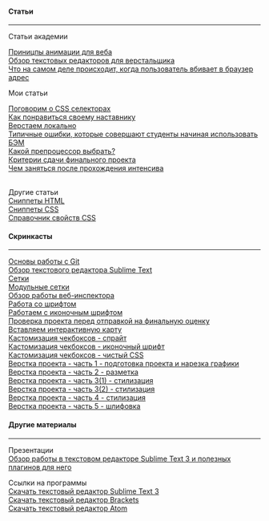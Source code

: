 #### Статьи
----------
Статьи академии

[Приницпы анимации для веба](http://habrahabr.ru/company/htmlacademy/blog/255583/)<br>
[Обзор текстовых редакторов для верстальщика](https://htmlacademy.ru/blog/40)<br>
[Что на самом деле происходит, когда пользователь вбивает в браузер адрес](http://habrahabr.ru/company/htmlacademy/blog/254825/)<br>

Мои статьи

[Поговорим о CSS селекторах](../articles/css-селекторы/article.md)<br>
[Как понравиться своему наставнику](../articles/как-понравиться-своему-наставнику/article.md)<br>
[Верстаем локально](../articles/верстаем-локально/article.md)<br>
[Типичные ошибки, которые совершают студенты начиная использовать БЭМ](../articles/ошибки-бэм/article.md)<br>
[Какой препроцессор выбрать?](../articles/какой-препроцессор-выбрать/article.md)<br>
[Критерии сдачи финального проекта](../articles/критерии-сдачи-финального-проекта/article.md)<br>
[Чем заняться после прохождения интенсива](../articles/чем-заняться-после-интенсива/article.md)<br><br>

Другие статьи<br>
[Сниппеты HTML](https://css-tricks.com/snippets/html/)<br>
[Сниппеты CSS](https://css-tricks.com/snippets/css/)<br>
[Справочник свойств CSS](http://tympanus.net/codrops/css_reference/)<br>

#### Скринкасты
----------
[Основы работы с Git](https://www.youtube.com/watch?v=Oyj5yVVrT4Q)<br>
[Обзор текстового редактора Sublime Text](https://www.youtube.com/watch?v=zdQ8Lyg58ak)<br>
[Сетки](https://www.youtube.com/watch?v=ftGOG1SqMFg)<br>
[Модульные сетки](https://www.youtube.com/watch?v=gdzOooO4Dxo)<br>
[Обзор работы веб-инспектора](https://www.youtube.com/watch?v=l3IeCrGNwbM)<br>
[Работа со шрифтом](https://www.youtube.com/watch?v=vXxOcCBLX4w)<br>
[Работаем с иконочным шрифтом](https://www.youtube.com/watch?v=2-UH0bnYPHY)<br>
[Проверка проекта перед отправкой на финальную оценку](https://www.youtube.com/watch?v=1Fs-L46dHpM)<br>
[Вставляем интерактивную карту](https://www.youtube.com/watch?v=FXT0zpss2x4)<br>
[Кастомизация чекбоксов - спрайт](https://www.youtube.com/watch?v=1lyqVf4tftc)<br>
[Кастомизация чекбоксов - иконочный шрифт](https://www.youtube.com/watch?v=m0-c75v4xvs)<br>
[Кастомизация чекбоксов - чистый CSS](https://www.youtube.com/watch?v=EE5ZhZslhAQ)<br>
[Верстка проекта - часть 1 - подготовка проекта и нарезка графики](https://www.youtube.com/watch?v=zugLe8Xrpd8)<br>
[Верстка проекта - часть 2 - разметка](https://www.youtube.com/watch?v=vsHnPYJDBEU)<br>
[Верстка проекта - часть 3(1) - стилизация](https://www.youtube.com/watch?v=RqKF9azJMZA)<br>
[Верстка проекта - часть 3(2) - стилизация](https://www.youtube.com/watch?v=Towu-6QHc3g)<br>
[Верстка проекта - часть 4 - стилизация](https://www.youtube.com/watch?v=5kCTWhnU4nM)<br>
[Верстка проекта - часть 5 - шлифовка](https://www.youtube.com/watch?v=_8kVxOXpM_s)<br>

#### Другие материалы
----------

Презентации<br>
[Обзор работы в текстовом редакторе Sublime Text 3 и полезных плагинов для него](http://aalexeev239.github.io/sublime-presentation/)<br>

Ссылки на программы<br>
[Скачать текстовый редактор Sublime Text 3](http://www.sublimetext.com/3)<br>
[Скачать текстовый редактор Brackets](http://brackets.io/)<br>
[Скачать текстовый редактор Atom](https://atom.io/)<br>
